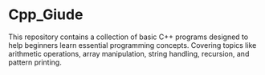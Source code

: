 # Cpp_Giude
This repository contains a collection of basic C++ programs designed to help beginners learn essential programming concepts. Covering topics like arithmetic operations, array manipulation, string handling, recursion, and pattern printing. 
